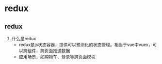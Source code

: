 # redux
## redux 
1. 什么是redux
    - redux是js状态容器，提供可以预测化的状态管理。相当于vue中vuex，可以跨组件，跨页面推送数据
    - 应用场景，如购物车、登录等跨页面模块